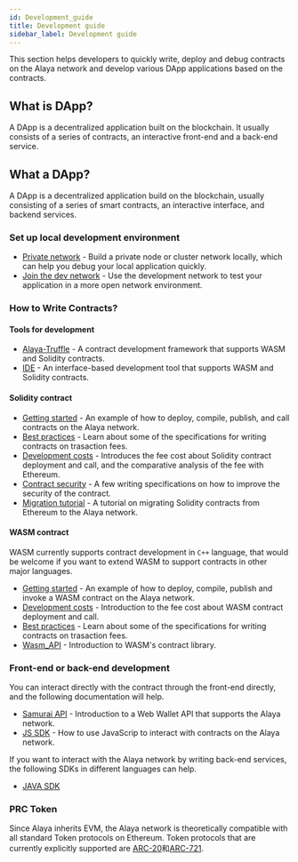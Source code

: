 ```yaml
---
id: Development_guide
title: Development guide
sidebar_label: Development guide
---
```

This section helps developers to quickly write, deploy and debug contracts on the Alaya network and develop various DApp applications based on the contracts.

## What is DApp?

A DApp is a decentralized application built on the blockchain. It usually consists of a series of contracts, an interactive front-end and a back-end service.

## What a DApp?

A DApp is a decentralized application build on the blockchain, usually consisting of a series of smart contracts, an interactive interface, and backend services.

### Set up local development environment

- [Private network](/alaya-devdocs/en/Private_network) - Build a private node or cluster network locally, which can help you debug your local application quickly.
- [Join the dev network](/alaya-devdocs/en/Join_the_dev_network) - Use the development network to test your application in a more open network environment.

### How to Write Contracts?

#### Tools for development

- [Alaya-Truffle](/alaya-devdocs/en/Alaya-Truffle) - A contract development framework that supports WASM and Solidity contracts.
- [IDE](/alaya-devdocs/en/IDE) - An interface-based development tool that supports WASM and Solidity contracts.
 
#### Solidity contract

- [Getting started](/alaya-devdocs/en/Solidity_Getting_started) - An example of how to deploy, compile, publish, and call contracts on the Alaya network.
- [Best practices](/alaya-devdocs/en/Solidity_Best_practices/) - Learn about some of the specifications for writing contracts on trasaction fees.
- [Development costs](/alaya-devdocs/zh-CN/Solidity_Development_costs/) - Introduces the fee cost about Solidity contract deployment and call, and the comparative analysis of the fee with Ethereum.
- [Contract security](/alaya-devdocs/en/Solidity_Contract_security) - A few writing specifications on how to improve the security of the contract.
- [Migration tutorial](/alaya-devdocs/en/Solidity_Migration_tutorial) - A tutorial on migrating Solidity contracts from Ethereum to the Alaya network.

#### WASM contract

WASM currently supports contract development in `C++` language, that would be welcome if you want to extend WASM to support contracts in other major languages.

- [Getting started](/alaya-devdocs/en/Wasm_Getting_started) - An example of how to deploy, compile, publish and invoke a WASM contract on the Alaya network.
- [Development costs](/alaya-devdocs/en/Wasm_Development_costs) - Introduction to the fee cost about WASM contract deployment and call.
- [Best practices](/alaya-devdocs/en/Wasm_Best_practices) - Learn about some of the specifications for writing contracts on trasaction fees.
- [Wasm_API](/alaya-devdocs/en/Wasm_API) - Introduction to WASM's contract library.

### Front-end or back-end development

You can interact directly with the contract through the front-end directly, and the following documentation will help.

- [Samurai API](/alaya-devdocs/en/Samurai_API) - Introduction to a Web Wallet API that supports the Alaya network.
- [JS SDK](/alaya-devdocs/en/JS_SDK) - How to use JavaScrip to interact with contracts on the Alaya network.

If you want to interact with the Alaya network by writing back-end services, the following SDKs in different languages can help.

- [JAVA SDK](/alaya-devdocs/en/Java_SDK)

### PRC Token

Since Alaya inherits EVM, the Alaya network is theoretically compatible with all standard Token protocols on Ethereum. Token protocols that are currently explicitly supported are [ARC-20](/alaya-devdocs/en/ARC20)和[ARC-721](/alaya-devdocs/en/ARC721).

